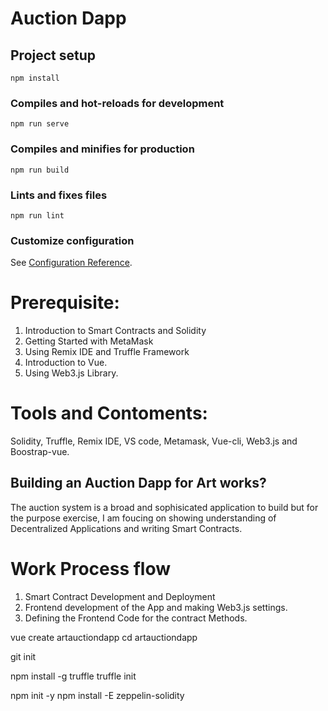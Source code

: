 # Auction Dapp

## Project setup
```
npm install
```

### Compiles and hot-reloads for development
```
npm run serve
```

### Compiles and minifies for production
```
npm run build
```

### Lints and fixes files
```
npm run lint
```

### Customize configuration
See [Configuration Reference](https://cli.vuejs.org/config/).


# Prerequisite:
1. Introduction to Smart Contracts and Solidity
2. Getting Started with MetaMask
3. Using Remix IDE and Truffle Framework
5. Introduction to Vue.
6. Using Web3.js Library.

# Tools and Contoments: 
Solidity, Truffle, Remix IDE, VS code, Metamask, Vue-cli, Web3.js and Boostrap-vue.
 
## Building an Auction Dapp for Art works?
The auction system is a broad and sophisicated application to build but for the purpose exercise, I am foucing on showing understanding of Decentralized Applications and writing Smart Contracts.

# Work Process flow
1. Smart Contract Development and Deployment
2. Frontend development of the App and making  Web3.js settings.
3. Defining the Frontend Code for the contract Methods.



vue create artauctiondapp
cd artauctiondapp

git init

npm install -g truffle
truffle init

npm init -y
npm install -E zeppelin-solidity